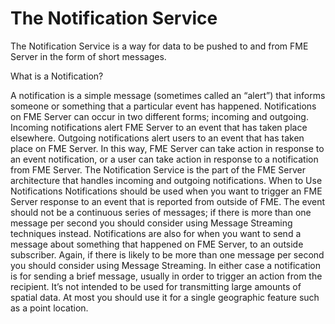 # The Notification Service

The Notification Service is a way for data to be pushed to and from FME Server in the form of short messages.

What is a Notification?

A notification is a simple message (sometimes called an “alert”) that informs someone or
something that a particular event has happened.
Notifications on FME Server can occur in two
different forms; incoming and outgoing.
Incoming notifications alert FME Server to an event
that has taken place elsewhere.
Outgoing notifications alert users to an event that
has taken place on FME Server.
In this way, FME Server can take action in
response to an event notification, or a user can take
action in response to a notification from FME Server.
The Notification Service is the part of the FME Server architecture that handles incoming and
outgoing notifications.
When to Use Notifications
Notifications should be used when you want to trigger an FME Server response to an event that
is reported from outside of FME. The event should not be a continuous series of messages; if
there is more than one message per second you should consider using Message Streaming
techniques instead.
Notifications are also for when you want to send a message about something that happened on
FME Server, to an outside subscriber. Again, if there is likely to be more than one message per
second you should consider using Message Streaming.
In either case a notification is for sending a brief message, usually in order to trigger an action
from the recipient. It’s not intended to be used for transmitting large amounts of spatial data. At
most you should use it for a single geographic feature such as a point location.